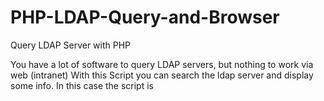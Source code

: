 PHP-LDAP-Query-and-Browser
==========================

Query LDAP Server with PHP

You have a lot of software to query LDAP servers, but  nothing to work via web (intranet)
With this Script you can search the ldap server and display some info.
In this case the script is 
